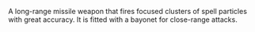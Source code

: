 A long-range missile weapon that fires focused clusters of spell particles with
great accuracy. It is fitted with a bayonet for close-range attacks.